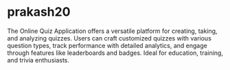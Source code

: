 # prakash20
The Online Quiz Application offers a versatile platform for creating, taking, and analyzing quizzes. Users can craft customized quizzes with various question types, track performance with detailed analytics, and engage through features like leaderboards and badges. Ideal for education, training, and trivia enthusiasts.
